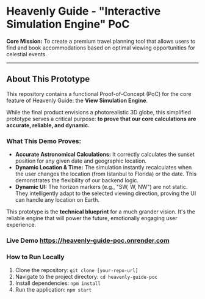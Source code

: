 # Heavenly Guide - "Interactive Simulation Engine" PoC

**Core Mission:** To create a premium travel planning tool that allows users to find and book accommodations based on optimal viewing opportunities for celestial events.

---

## About This Prototype

This repository contains a functional Proof-of-Concept (PoC) for the core feature of Heavenly Guide: the **View Simulation Engine**.

While the final product envisions a photorealistic 3D globe, this simplified prototype serves a critical purpose: **to prove that our core calculations are accurate, reliable, and dynamic.**

### What This Demo Proves:

*   **Accurate Astronomical Calculations:** It correctly calculates the sunset position for any given date and geographic location.
*   **Dynamic Location & Time:** The simulation instantly recalculates when the user changes the location (from Istanbul to Florida) or the date. This demonstrates the flexibility of our backend logic.
*   **Dynamic UI:** The horizon markers (e.g., "SW, W, NW") are not static. They intelligently adapt to the selected viewing direction, proving the UI can handle any location on Earth.

This prototype is the **technical blueprint** for a much grander vision. It's the reliable engine that will power the future, emotionally engaging user experience.

### Live Demo https://heavenly-guide-poc.onrender.com



### How to Run Locally

1.  Clone the repository: `git clone [your-repo-url]`
2.  Navigate to the project directory: `cd heavenly-guide-poc`
3.  Install dependencies: `npm install`
4.  Run the application: `npm start`